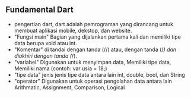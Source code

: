 ## Fundamental Dart

- pengertian dart, dart adalah  pemrograman yang dirancang untuk membuat aplikasi mobile, dekstop, dan website.
- "Fungsi main" Bagian yang dijalankan pertama kali dan memiliki tipe data berupa void atau int.
- "Komentar" di tandai dengan tanda (//) atau, dengan tanda (/*) dan diakhiri dengan  tanda (*/).
- "variabel" Digunakan untuk menyimpan data, Memiliki tipe data, Memiliki nama (contoh: var usia = 18;)
- "tipe data" jenis jenis tipe data antara lain int, double, bool, dan String
- "operator" Digunakan untuk operasi pengolahan data antara lain Arithmatic, Assignment, Comparison, Logical